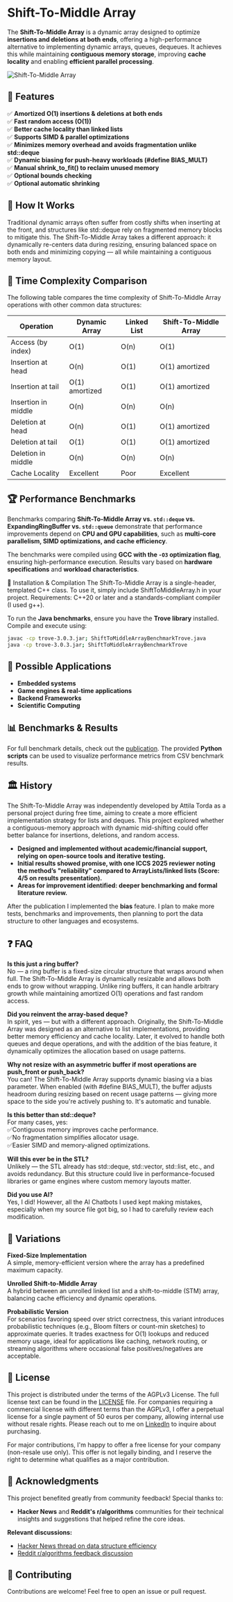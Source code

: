 # Shift-To-Middle Array

The **Shift-To-Middle Array** is a dynamic array designed to optimize **insertions and deletions at both ends**, offering a high-performance alternative to implementing dynamic arrays, queues, dequeues. It achieves this while maintaining **contiguous memory storage**, improving **cache locality** and enabling **efficient parallel processing**.

![Shift-To-Middle Array](stm.png)

## 🌟 Features

✅ **Amortized O(1) insertions & deletions at both ends**  
✅ **Fast random access (O(1))**  
✅ **Better cache locality than linked lists**  
✅ **Supports SIMD & parallel optimizations**  
✅ **Minimizes memory overhead and avoids fragmentation unlike std::deque** <br>
✅ **Dynamic biasing for push-heavy workloads (#define BIAS_MULT)** <br>
✅ **Manual shrink_to_fit() to reclaim unused memory** <br>
✅ **Optional bounds checking** <br>
✅ **Optional automatic shrinking**

## 📌 How It Works

Traditional dynamic arrays often suffer from costly shifts when inserting at the front, and structures like std::deque rely on fragmented memory blocks to mitigate this. The Shift-To-Middle Array takes a different approach: it dynamically re-centers data during resizing, ensuring balanced space on both ends and minimizing copying — all while maintaining a contiguous memory layout.

## 🚀 Time Complexity Comparison

The following table compares the time complexity of Shift-To-Middle Array operations with other common data structures:

| Operation                  | Dynamic Array           | Linked List | Shift-To-Middle Array |
|---------------------------|--------------------------|-------------|-----------------------|
| Access (by index)          | O(1)                     | O(n)        | O(1)                 |
| Insertion at head          | O(n)                     | O(1)        | O(1) amortized       |
| Insertion at tail          | O(1) amortized           | O(1)        | O(1) amortized       |
| Insertion in middle        | O(n)                     | O(n)        | O(n)                 |
| Deletion at head           | O(n)                     | O(1)        | O(1) amortized       |
| Deletion at tail           | O(1)                     | O(1)        | O(1) amortized       |
| Deletion in middle         | O(n)                     | O(n)        | O(n)                 |
| Cache Locality             | Excellent                | Poor        | Excellent            |

## 🏆 Performance Benchmarks
Benchmarks comparing **Shift-To-Middle Array vs. `std::deque` vs. ExpandingRingBuffer vs. `std::queue`** demonstrate that performance improvements depend on **CPU and GPU capabilities**, such as **multi-core parallelism, SIMD optimizations, and cache efficiency**.

The benchmarks were compiled using **GCC with the `-O3` optimization flag**, ensuring high-performance execution. Results vary based on **hardware specifications** and **workload characteristics**.

📂 Installation & Compilation
The Shift-To-Middle Array is a single-header, templated C++ class. To use it, simply include ShiftToMiddleArray.h in your project. Requirements: C++20 or later and a standards-compliant compiler (I used g++).

To run the **Java benchmarks**, ensure you have the **Trove library** installed. Compile and execute using:
```sh
javac -cp trove-3.0.3.jar; ShiftToMiddleArrayBenchmarkTrove.java
java -cp trove-3.0.3.jar; ShiftToMiddleArrayBenchmarkTrove
```

## 🔬 Possible Applications

- **Embedded systems**
- **Game engines & real-time applications**
- **Backend Frameworks**
- **Scientific Computing**

## 📊 Benchmarks & Results

For full benchmark details, check out the [publication](ShiftToMiddleArray.pdf). The provided **Python scripts** can be used to visualize performance metrics from CSV benchmark results.

## 🏛 History

The Shift-To-Middle Array was independently developed by Attila Torda as a personal project during free time, aiming to create a more efficient implementation strategy for lists and deques. This project explored whether a contiguous-memory approach with dynamic mid-shifting could offer better balance for insertions, deletions, and random access.

- **Designed and implemented without academic/financial support, relying on open-source tools and iterative testing.**
- **Initial results showed promise, with one ICCS 2025 reviewer noting the method’s "reliability" compared to ArrayLists/linked lists (Score: 4/5 on results presentation).**
- **Areas for improvement identified: deeper benchmarking and formal literature review.**

After the publication I implemented the **bias** feature. I plan to make more tests, benchmarks and improvements, then planning to port the data structure to other languages and ecosystems.

## ❓ FAQ

**Is this just a ring buffer?** <br>
No — a ring buffer is a fixed-size circular structure that wraps around when full. The Shift-To-Middle Array is dynamically resizable and allows both ends to grow without wrapping. Unlike ring buffers, it can handle arbitrary growth while maintaining amortized O(1) operations and fast random access.

**Did you reinvent the array-based deque?** <br>
In spirit, yes — but with a different approach. Originally, the Shift-To-Middle Array was designed as an alternative to list implementations, providing better memory efficiency and cache locality. Later, it evolved to handle both queues and deque operations, and with the addition of the bias feature, it dynamically optimizes the allocation based on usage patterns.

**Why not resize with an asymmetric buffer if most operations are push_front or push_back?** <br>
You can! The Shift-To-Middle Array supports dynamic biasing via a bias parameter. When enabled (with #define BIAS_MULT), the buffer adjusts headroom during resizing based on recent usage patterns — giving more space to the side you're actively pushing to. It's automatic and tunable.

**Is this better than std::deque?** <br>
For many cases, yes: <br>
✅Contiguous memory improves cache performance. <br>
✅No fragmentation simplifies allocator usage. <br>
✅Easier SIMD and memory-aligned optimizations.

**Will this ever be in the STL?** <br>
Unlikely — the STL already has std::deque, std::vector, std::list, etc., and avoids redundancy. But this structure could live in performance-focused libraries or game engines where custom memory layouts matter.

**Did you use AI?** <br>
Yes, I did! However, all the AI Chatbots I used kept making mistakes, especially when my source file got big, so I had to carefully review each modification.

## 🔄 Variations

**Fixed-Size Implementation** <br>
A simple, memory-efficient version where the array has a predefined maximum capacity.

**Unrolled Shift-to-Middle Array** <br>
A hybrid between an unrolled linked list and a shift-to-middle (STM) array, balancing cache efficiency and dynamic operations.

**Probabilistic Version** <br>
For scenarios favoring speed over strict correctness, this variant introduces probabilistic techniques (e.g., Bloom filters or count-min sketches) to approximate queries. It trades exactness for O(1) lookups and reduced memory usage, ideal for applications like caching, network routing, or streaming algorithms where occasional false positives/negatives are acceptable.

## 📜 License

This project is distributed under the terms of the AGPLv3 License. The full license text can be found in the  [LICENSE](LICENSE) file. For companies requiring a commercial license with different terms than the AGPLv3, I offer a perpetual license for a single payment of 50 euros per company, allowing internal use without resale rights. Please reach out to me on [LinkedIn](https://www.linkedin.com/in/attila-torda-787503a5/) to inquire about purchasing.

For major contributions, I'm happy to offer a free license for your company (non-resale use only). This offer is not legally binding, and I reserve the right to determine what qualifies as a major contribution.

## 🙏 Acknowledgments

This project benefited greatly from community feedback! Special thanks to:

- **Hacker News** and **Reddit's r/algorithms** communities for their technical insights and suggestions that helped refine the core ideas.

**Relevant discussions:**
- [Hacker News thread on data structure efficiency](https://news.ycombinator.com/item?id=43456669)
- [Reddit r/algorithms feedback discussion](https://www.reddit.com/r/algorithms/comments/1jix7zi/comment/mjtou49/?context=3)

## 🤝 Contributing

Contributions are welcome! Feel free to open an issue or pull request.
